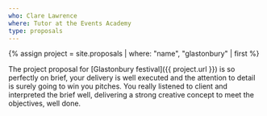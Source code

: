 ```yaml
---
who: Clare Lawrence
where: Tutor at the Events Academy
type: proposals
---
```


{% assign project = site.proposals | where: "name", "glastonbury" | first %}

The project proposal for [Glastonbury festival]({{ project.url }}) is so perfectly on brief, your delivery is well executed and the attention to detail is surely going to win you pitches.
You really listened to client and interpreted the brief well, delivering a strong creative concept to meet the objectives, well done.
